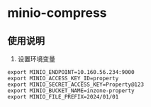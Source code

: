 # minio-compress

## 使用说明

1. 设置环境变量

```shell
export MINIO_ENDPOINT=10.160.56.234:9000
export MINIO_ACCESS_KEY_ID=property
export MINIO_SECRET_ACCESS_KEY=Property@123
export MINIO_BUCKET_NAME=inzone-property
export MINIO_FILE_PREFIX=2024/01/01
```
